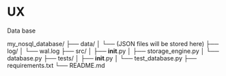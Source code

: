 # UX

Data base

my_nosql_database/
├── data/
│ └── (JSON files will be stored here)
├── log/
│ └── wal.log
├── src/
│ ├── **init**.py
│ ├── storage_engine.py
│ └── database.py
├── tests/
│ ├── **init**.py
│ └── test_database.py
├── requirements.txt
└── README.md
